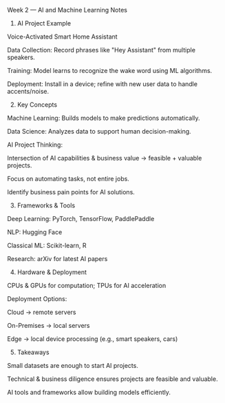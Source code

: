 Week 2 — AI and Machine Learning Notes
1. AI Project Example

Voice-Activated Smart Home Assistant

Data Collection: Record phrases like "Hey Assistant" from multiple speakers.

Training: Model learns to recognize the wake word using ML algorithms.

Deployment: Install in a device; refine with new user data to handle accents/noise.

2. Key Concepts

Machine Learning: Builds models to make predictions automatically.

Data Science: Analyzes data to support human decision-making.

AI Project Thinking:

Intersection of AI capabilities & business value → feasible + valuable projects.

Focus on automating tasks, not entire jobs.

Identify business pain points for AI solutions.

3. Frameworks & Tools

Deep Learning: PyTorch, TensorFlow, PaddlePaddle

NLP: Hugging Face

Classical ML: Scikit-learn, R

Research: arXiv for latest AI papers

4. Hardware & Deployment

CPUs & GPUs for computation; TPUs for AI acceleration

Deployment Options:

Cloud → remote servers

On-Premises → local servers

Edge → local device processing (e.g., smart speakers, cars)

5. Takeaways

Small datasets are enough to start AI projects.

Technical & business diligence ensures projects are feasible and valuable.

AI tools and frameworks allow building models efficiently.